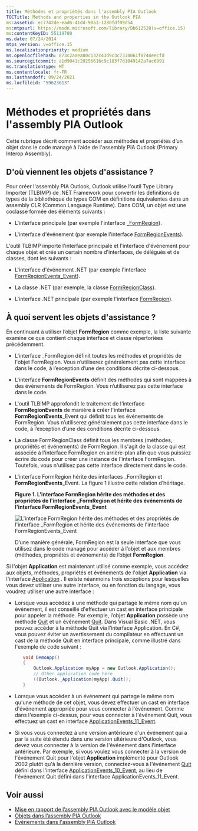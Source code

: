 ```yaml
---
title: Méthodes et propriétés dans l'assembly PIA Outlook
TOCTitle: Methods and properties in the Outlook PIA
ms:assetid: ec7742de-ead6-41dd-90a3-1280fdf09d54
ms:mtpsurl: https://msdn.microsoft.com/library/Bb612528(v=office.15)
ms:contentKeyID: 55119780
ms.date: 07/24/2014
mtps_version: v=office.15
ms.localizationpriority: medium
ms.openlocfilehash: 873c2aaea80c132c43d9c3c7334061f8744eecfd
ms.sourcegitcommit: a1d9041c20256616c9c183f7d1049142a7ac6991
ms.translationtype: MT
ms.contentlocale: fr-FR
ms.lasthandoff: 09/24/2021
ms.locfileid: "59623613"
---
```

# <a name="methods-and-properties-in-the-outlook-pia"></a>Méthodes et propriétés dans l'assembly PIA Outlook

Cette rubrique décrit comment accéder aux méthodes et propriétés d’un objet dans le code managé à l’aide de l'assembly PIA Outlook (Primary Interop Assembly).

## <a name="where-helper-objects-come-from"></a>D'où viennent les objets d'assistance ?

Pour créer l'assembly PIA Outlook, Outlook utilise l'outil Type Library Importer (TLBIMP) de .NET Framework pour convertir les définitions de types de la bibliothèque de types COM en définitions équivalentes dans un assembly CLR (Common Language Runtime). Dans COM, un objet est une coclasse formée des éléments suivants :

- L'interface principale (par exemple l'interface [\_FormRegion](https://msdn.microsoft.com/library/bb645761\(v=office.15\))).

- L'interface d'événement (par exemple l'interface [FormRegionEvents](https://msdn.microsoft.com/library/bb611940\(v=office.15\))).

L'outil TLBIMP importe l'interface principale et l'interface d'événement pour chaque objet et crée un certain nombre d'interfaces, de délégués et de classes, dont les suivants :

- L'interface d'événement .NET (par exemple l'interface [FormRegionEvents\_Event](https://msdn.microsoft.com/library/bb647619\(v=office.15\))).

- La classe .NET (par exemple, la classe [FormRegionClass](https://msdn.microsoft.com/library/bb624204\(v=office.15\))).

- L'interface .NET principale (par exemple l'interface [FormRegion](https://msdn.microsoft.com/library/bb652633\(v=office.15\))).

## <a name="what-the-helper-objects-are-for"></a>À quoi servent les objets d'assistance ?

En continuant à utiliser l’objet **FormRegion** comme exemple, la liste suivante examine ce que contient chaque interface et classe répertoriées précédemment.

- L'interface \_FormRegion définit toutes les méthodes et propriétés de l'objet FormRegion. Vous n’utiliserez généralement pas cette interface dans le code, à l’exception d’une des conditions décrite ci-dessous.

- L'interface **FormRegionEvents** définit des méthodes qui sont mappées à des événements de FormRegion. Vous n’utiliserez pas cette interface dans le code.

- L'outil TLBIMP approfondit le traitement de l'interface **FormRegionEvents** de manière à créer l'interface **FormRegionEvents**\_Event qui définit tous les événements de FormRegion. Vous n’utiliserez généralement pas cette interface dans le code, à l’exception d’une des conditions décrite ci-dessous.

- La classe FormRegionClass définit tous les membres (méthodes, propriétés et événements) de FormRegion. Il s'agit de la classe qui est associée à l'interface FormRegion en arrière-plan afin que vous puissiez écrire du code pour créer une instance de l'interface FormRegion. Toutefois, vous n'utilisez pas cette interface directement dans le code.

- L'interface FormRegion hérite des interfaces \_FormRegion et **FormRegionEvents**\_Event. La figure 1 illustre cette relation d’héritage.
    
  **Figure 1. L'interface FormRegion hérite des méthodes et des propriétés de l'interface \_FormRegion et hérite des événements de l'interface FormRegionEvents\_Event**

  ![L'interface FormRegion hérite des méthodes et des propriétés de l'interface _FormRegion et hérite des événements de l'interface FormRegionEvents_Event](media/pia-form-region-interface.gif)
    
  D’une manière générale, FormRegion est la seule interface que vous utilisez dans le code managé pour accéder à l’objet et aux membres (méthodes, propriétés et événements) de l’objet **FormRegion**.

Si l'objet **Application** est maintenant utilisé comme exemple, vous accédez aux objets, méthodes, propriétés et événements de l'objet **Application** via l'interface [Application](https://msdn.microsoft.com/library/bb646615\(v=office.15\)) . Il existe néanmoins trois exceptions pour lesquelles vous devez utiliser une autre interface, ou en fonction du langage, vous voudrez utiliser une autre interface :

- Lorsque vous accédez à une méthode qui partage le même nom qu'un événement, il est conseillé d'effectuer un cast en interface principale pour appeler la méthode. Par exemple, l’objet **Application** possède une méthode [Quit](https://msdn.microsoft.com/library/bb646614\(v=office.15\)) et un événement [Quit](https://msdn.microsoft.com/library/bb622595\(v=office.15\)). Dans Visual Basic .NET, vous pouvez accéder à la méthode Quit via l’interface Application. En C\#, vous pouvez éviter un avertissement du compilateur en effectuant un cast de la méthode Quit en interface principale, comme illustré dans l'exemple de code suivant :
    
   ```csharp
      void DemoApp()
      {
          Outlook.Application myApp = new Outlook.Application();
          // Other application code here
          ((Outlook._Application)myApp).Quit();
      }
   ```

- Lorsque vous accédez à un événement qui partage le même nom qu'une méthode de cet objet, vous devez effectuer un cast en interface d'événement appropriée pour vous connecter à l'événement. Comme dans l'exemple ci-dessus, pour vous connecter à l'événement Quit, vous effectuez un cast en interface [ApplicationEvents\_11\_Event](https://msdn.microsoft.com/library/bb622725\(v=office.15\)).

- Si vous vous connectez à une version antérieure d'un événement qui a par la suite été étendu dans une version ultérieure d'Outlook, vous devez vous connecter à la version de l'événement dans l'interface antérieure. Par exemple, si vous voulez vous connecter à la version de l'événement Quit pour l'objet **Application** implémenté pour Outlook 2002 plutôt qu'à la dernière version, connectez-vous à l'événement [Quit](https://msdn.microsoft.com/library/bb609660\(v=office.15\)) défini dans l'interface [ApplicationEvents\_10\_Event](https://msdn.microsoft.com/library/bb610098\(v=office.15\)), au lieu de l'événement Quit défini dans l'interface ApplicationEvents\_11\_Event.

## <a name="see-also"></a>Voir aussi

- [Mise en rapport de l’assembly PIA Outlook avec le modèle objet](relating-the-outlook-pia-with-the-object-model.md)
- [Objets dans l’assembly PIA Outlook](objects-in-the-outlook-pia.md)
- [Événements dans l'assembly PIA Outlook](events-in-the-outlook-pia.md)

